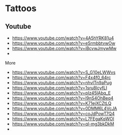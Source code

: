 # Tattoos


## Youtube

- https://www.youtube.com/watch?v=4A5hYRK81u4
- https://www.youtube.com/watch?v=eSrmbbtvwOw
- https://www.youtube.com/watch?v=iBcvwJmywMw
- 

More

- https://www.youtube.com/watch?v=S_G10eLWWvs
- https://www.youtube.com/watch?v=F4x4f0_64rc
- https://www.youtube.com/watch?v=nhvITn9aPug
- https://www.youtube.com/watch?v=1sru8lcyfLI
- https://www.youtube.com/watch?v=pIz45IAbq_E
- https://www.youtube.com/watch?v=l9nS4OhBeq4
- https://www.youtube.com/watch?v=K71ejXCZtLQ
- https://www.youtube.com/watch?v=0DMM6L4VcJA
- https://www.youtube.com/watch?v=coJdPowT7Q4
- https://www.youtube.com/watch?v=L7FEgaKqWOI
- https://www.youtube.com/watch?v=ql-mg3bkDkM
- 